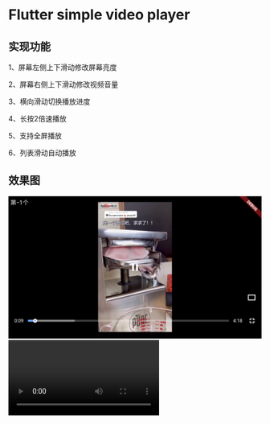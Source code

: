 # Flutter simple video player


## 实现功能


1、屏幕左侧上下滑动修改屏幕亮度

2、屏幕右侧上下滑动修改视频音量

3、横向滑动切换播放进度

4、长按2倍速播放

5、支持全屏播放

6、列表滑动自动播放

## 效果图

![GitHub Logo](/screenshots/full_screen.png)
![GitHub Logo](/screenshots/2FE0F91C01B495420B1E1AD5CBFF3D2B.mp4)

